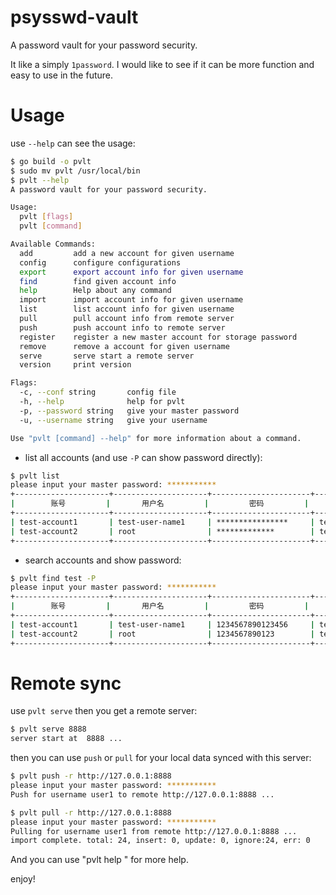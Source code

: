 # psysswd-vault

A password vault for your password security.

It like a simply `1password`. I would like to see if it can be more function and easy to use in the future.

# Usage

use `--help` can see the usage:
```bash
$ go build -o pvlt
$ sudo mv pvlt /usr/local/bin
$ pvlt --help
A password vault for your password security.

Usage:
  pvlt [flags]
  pvlt [command]

Available Commands:
  add         add a new account for given username
  config      configure configurations
  export      export account info for given username
  find        find given account info
  help        Help about any command
  import      import account info for given username
  list        list account info for given username
  pull        pull account info from remote server
  push        push account info to remote server
  register    register a new master account for storage password
  remove      remove a account for given username
  serve       serve start a remote server
  version     print version

Flags:
  -c, --conf string       config file
  -h, --help              help for pvlt
  -p, --password string   give your master password
  -u, --username string   give your username

Use "pvlt [command] --help" for more information about a command.
```

- list all accounts (and use `-P` can show password directly):
```bash
$ pvlt list
please input your master password: ***********
+---------------------+---------------------+----------------------+-------------------------------+---------------------+
|        账号         |       用户名         |         密码         |           额外信息             |      更新时间       |
+---------------------+---------------------+----------------------+-------------------------------+---------------------+
| test-account1       | test-user-name1     | ****************     | test1                         | 2020-09-28 17:50:13 |
| test-account2       | root                | *************        | test2                         | 2020-09-28 17:52:37 |
+---------------------+---------------------+----------------------+-------------------------------+---------------------+
```

- search accounts and show password:
```bash
$ pvlt find test -P
please input your master password: ***********
+---------------------+---------------------+----------------------+-------------------------------+---------------------+
|        账号         |       用户名         |         密码         |           额外信息             |      更新时间       |
+---------------------+---------------------+----------------------+-------------------------------+---------------------+
| test-account1       | test-user-name1     | 1234567890123456     | test1                         | 2020-09-28 17:50:13 |
| test-account2       | root                | 1234567890123        | test2                         | 2020-09-28 17:52:37 |
+---------------------+---------------------+----------------------+-------------------------------+---------------------+
```

# Remote sync

use `pvlt serve` then you get a remote server:
```bash
$ pvlt serve 8888                                                                                  2021-12-27 11:55:27
server start at  8888 ...
```

then you can use `push` or `pull` for your local data synced with this server:

```bash
$ pvlt push -r http://127.0.0.1:8888                                                               2021-12-27 11:57:15
please input your master password: ***********
Push for username user1 to remote http://127.0.0.1:8888 ...

$ pvlt pull -r http://127.0.0.1:8888                                                               2021-12-27 11:57:50
please input your master password: ***********
Pulling for username user1 from remote http://127.0.0.1:8888 ...
import complete. total: 24, insert: 0, update: 0, ignore:24, err: 0
```

And you can use "pvlt help <commnad>" for more help.

enjoy!

